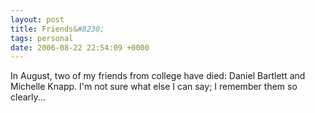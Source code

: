 ```yaml
---
layout: post
title: Friends&#8230;
tags: personal
date: 2006-08-22 22:54:09 +0000
---
```


In August, two of my friends from college have died: Daniel Bartlett and Michelle Knapp.  I'm not sure what else I can say; I remember them so clearly...

